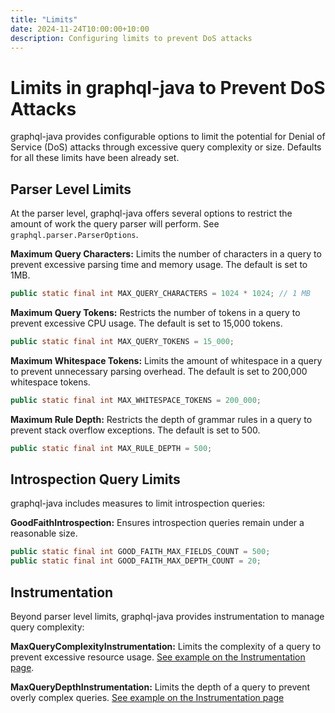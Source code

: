 ```yaml
---
title: "Limits"
date: 2024-11-24T10:00:00+10:00
description: Configuring limits to prevent DoS attacks
---
```

# Limits in graphql-java to Prevent DoS Attacks

graphql-java provides configurable options to limit the potential for Denial of Service (DoS) attacks through excessive query complexity or size. Defaults for all these limits have been already set.

## Parser Level Limits
At the parser level, graphql-java offers several options to restrict the amount of work the query parser will perform. See `graphql.parser.ParserOptions`.

**Maximum Query Characters:** Limits the number of characters in a query to prevent excessive parsing time and memory usage. The default is set to 1MB.

```java
public static final int MAX_QUERY_CHARACTERS = 1024 * 1024; // 1 MB
```

**Maximum Query Tokens:** Restricts the number of tokens in a query to prevent excessive CPU usage. The default is set to 15,000 tokens.

```java
public static final int MAX_QUERY_TOKENS = 15_000;
```

**Maximum Whitespace Tokens:** Limits the amount of whitespace in a query to prevent unnecessary parsing overhead. The default is set to 200,000 whitespace tokens.

```java
public static final int MAX_WHITESPACE_TOKENS = 200_000;
```

**Maximum Rule Depth:** Restricts the depth of grammar rules in a query to prevent stack overflow exceptions. The default is set to 500.

```java
public static final int MAX_RULE_DEPTH = 500;
```

## Introspection Query Limits
graphql-java includes measures to limit introspection queries:

**GoodFaithIntrospection:** Ensures introspection queries remain under a reasonable size.

```java
public static final int GOOD_FAITH_MAX_FIELDS_COUNT = 500;
public static final int GOOD_FAITH_MAX_DEPTH_COUNT = 20;
```

## Instrumentation
Beyond parser level limits, graphql-java provides instrumentation to manage query complexity:

**MaxQueryComplexityInstrumentation:** Limits the complexity of a query to prevent excessive resource usage. [See example on the Instrumentation page](/documentation/master/instrumentation#query-complexity-instrumentation).

**MaxQueryDepthInstrumentation:** Limits the depth of a query to prevent overly complex queries. [See example on the Instrumentation page](/documentation/master/instrumentation#query-depth-instrumentation)
